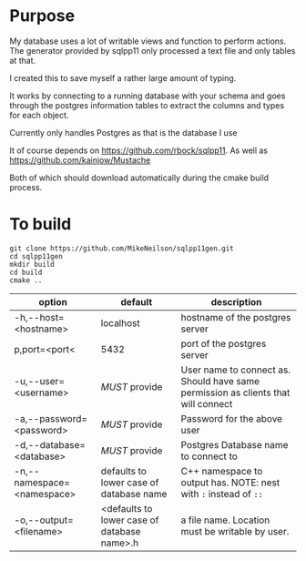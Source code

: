 # Purpose 

My database uses a lot of writable views and function to perform actions.
The generator provided by sqlpp11 only processed a text file and only tables at that.

I created this to save myself a rather large amount of typing.

It works by connecting to a running database with your schema and goes through the
postgres information tables to extract the columns and types for each object.

Currently only handles Postgres as that is the database I use

It of course depends on https://github.com/rbock/sqlpp11.
As well as https://github.com/kainjow/Mustache

Both of which should download automatically during the cmake build process.

# To build

```
git clone https://github.com/MikeNeilson/sqlpp11gen.git
cd sqlpp11gen
mkdir build
cd build
cmake ..
```

|option|default|description|
|------|--------|-----------|
|-h,--host=&lt;hostname&gt;|localhost|hostname of the postgres server|
|p,port=&lt;port&lt;|5432|port of the postgres server|
|-u,--user=&lt;username&gt;|*MUST* provide|User name to connect as. Should have same permission as clients that will connect|
|-a,--password=&lt;password&gt;|*MUST* provide|Password for the above user|
|-d,--database=&lt;database&gt;|*MUST* provide|Postgres Database name to connect to|
|-n,--namespace=&lt;namespace&gt;|defaults to lower case of database name|C++ namespace to output has. NOTE: nest with `:` instead of `::`|
|-o,--output=&lt;filename&gt;|&lt;defaults to lower case of database name&gt;.h|a file name. Location must be writable by user.|
    